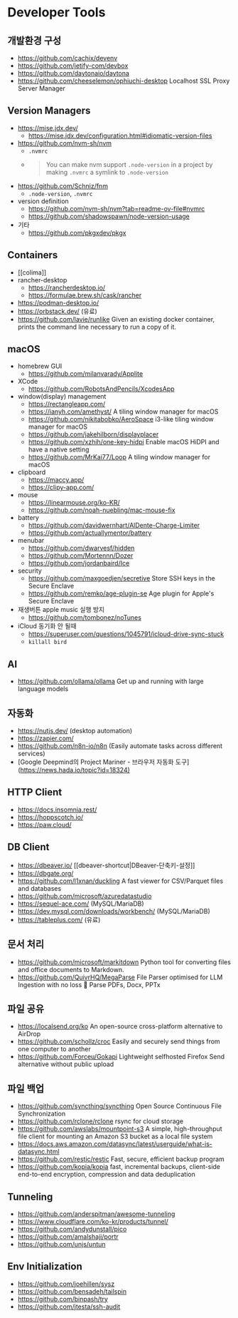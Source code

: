 # Developer Tools

## 개발환경 구성

- <https://github.com/cachix/devenv>
- <https://github.com/jetify-com/devbox>
- <https://github.com/daytonaio/daytona>
- <https://github.com/cheeselemon/ophiuchi-desktop> Localhost SSL Proxy Server Manager

## Version Managers

- <https://mise.jdx.dev/>
  - <https://mise.jdx.dev/configuration.html#idiomatic-version-files>
- <https://github.com/nvm-sh/nvm>
  - `.nvmrc`
  - > You can make nvm support `.node-version` in a project by making `.nvmrc` a symlink to `.node-version`
- <https://github.com/Schniz/fnm>
  - `.node-version`, `.nvmrc`
- version definition
  - <https://github.com/nvm-sh/nvm?tab=readme-ov-file#nvmrc>
  - <https://github.com/shadowspawn/node-version-usage>
- 기타
  - <https://github.com/pkgxdev/pkgx>

## Containers

- [[colima]]
- rancher-desktop
  - <https://rancherdesktop.io/>
  - <https://formulae.brew.sh/cask/rancher>
- <https://podman-desktop.io/>
- <https://orbstack.dev/> (유료)
- <https://github.com/lavie/runlike> Given an existing docker container, prints the command line necessary to run a copy of it.

## macOS

- homebrew GUI
  - <https://github.com/milanvarady/Applite>
- XCode
  - <https://github.com/RobotsAndPencils/XcodesApp>
- window(display) management
  - <https://rectangleapp.com/>
  - <https://ianyh.com/amethyst/> A tiling window manager for macOS
  - <https://github.com/nikitabobko/AeroSpace> i3-like tiling window manager for macOS
  - <https://github.com/jakehilborn/displayplacer>
  - <https://github.com/xzhih/one-key-hidpi> Enable macOS HiDPI and have a native setting
  - <https://github.com/MrKai77/Loop> A tiling window manager for macOS
- clipboard
  - <https://maccy.app/>
  - <https://clipy-app.com/>
- mouse
  - <https://linearmouse.org/ko-KR/>
  - <https://github.com/noah-nuebling/mac-mouse-fix>
- battery
  - <https://github.com/davidwernhart/AlDente-Charge-Limiter>
  - <https://github.com/actuallymentor/battery>
- menubar
  - <https://github.com/dwarvesf/hidden>
  - <https://github.com/Mortennn/Dozer>
  - <https://github.com/jordanbaird/Ice>
- security
  - <https://github.com/maxgoedjen/secretive> Store SSH keys in the Secure Enclave
  - <https://github.com/remko/age-plugin-se> Age plugin for Apple's Secure Enclave
- 재생버튼 apple music 실행 방지
  - <https://github.com/tombonez/noTunes>
- iCloud 동기화 안 될때
  - <https://superuser.com/questions/1045791/icloud-drive-sync-stuck>
  - `killall bird`

## AI

- <https://github.com/ollama/ollama> Get up and running with large language models

## 자동화

- <https://nutjs.dev/> (desktop automation)
- <https://zapier.com/>
- <https://github.com/n8n-io/n8n> (Easily automate tasks across different services)
- [Google Deepmind의 Project Mariner - 브라우저 자동화 도구](<https://news.hada.io/topic?id=18324)>

## HTTP Client

- <https://docs.insomnia.rest/>
- <https://hoppscotch.io/>
- <https://paw.cloud/>

## DB Client

- <https://dbeaver.io/> [[dbeaver-shortcut|DBeaver-단축키-설정]]
- <https://dbgate.org/>
- <https://github.com/l1xnan/duckling> A fast viewer for CSV/Parquet files and databases
- <https://github.com/microsoft/azuredatastudio>
- <https://sequel-ace.com/> (MySQL/MariaDB)
- <https://dev.mysql.com/downloads/workbench/> (MySQL/MariaDB)
- <https://tableplus.com/> (유료)

## 문서 처리

- <https://github.com/microsoft/markitdown> Python tool for converting files and office documents to Markdown.
- <https://github.com/QuivrHQ/MegaParse> File Parser optimised for LLM Ingestion with no loss 🧠 Parse PDFs, Docx, PPTx

## 파일 공유

- <https://localsend.org/ko> An open-source cross-platform alternative to AirDrop
- <https://github.com/schollz/croc> Easily and securely send things from one computer to another
- <https://github.com/Forceu/Gokapi> Lightweight selfhosted Firefox Send alternative without public upload

## 파일 백업

- <https://github.com/syncthing/syncthing> Open Source Continuous File Synchronization
- <https://github.com/rclone/rclone> rsync for cloud storage
- <https://github.com/awslabs/mountpoint-s3> A simple, high-throughput file client for mounting an Amazon S3 bucket as a local file system
- <https://docs.aws.amazon.com/datasync/latest/userguide/what-is-datasync.html>
- <https://github.com/restic/restic> Fast, secure, efficient backup program
- <https://github.com/kopia/kopia> fast, incremental backups, client-side end-to-end encryption, compression and data deduplication

## Tunneling

- <https://github.com/anderspitman/awesome-tunneling>
- <https://www.cloudflare.com/ko-kr/products/tunnel/>
- <https://github.com/andydunstall/pico>
- <https://github.com/amalshaji/portr>
- <https://github.com/unjs/untun>

## Env Initialization

- <https://github.com/joehillen/sysz>
- <https://github.com/bensadeh/tailspin>
- <https://github.com/binpash/try>
- <https://github.com/jtesta/ssh-audit>
